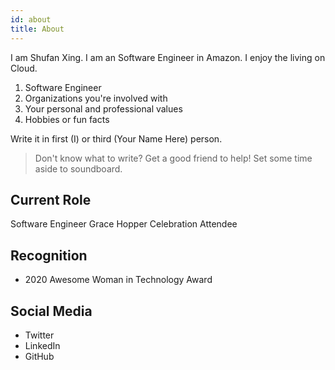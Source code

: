 ```yaml
---
id: about
title: About
---
```


I am Shufan Xing. I am an Software Engineer in Amazon.
I enjoy the living on Cloud. 

1. Software Engineer
1. Organizations you're involved with
1. Your personal and professional values
1. Hobbies or fun facts

Write it in first (I) or third (Your Name Here) person.

> Don't know what to write? Get a good friend to help! Set some time aside to soundboard.

## Current Role
Software Engineer
Grace Hopper Celebration Attendee

## Recognition

- 2020 Awesome Woman in Technology Award

## Social Media

- Twitter
- LinkedIn
- GitHub
